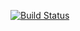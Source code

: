 [![Build Status](https://app.travis-ci.com/LordMenzi/bootcamp-terminal-tests.svg?branch=master)](https://app.travis-ci.com/LordMenzi/bootcamp-terminal-tests)